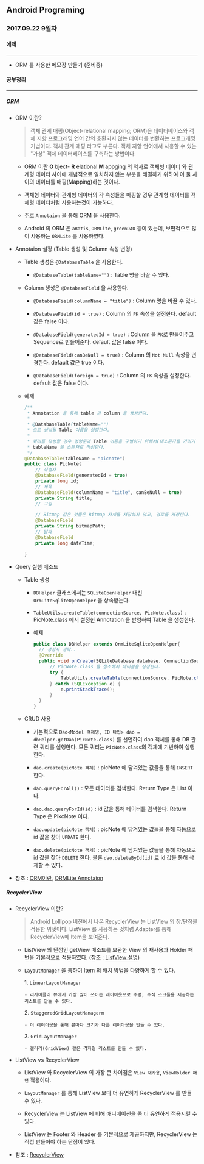 Android Programing
----------------------------------------------------
### 2017.09.22 9일차

#### 예제
____________________________________________________

- ORM 를 사용한 메모장 만들기 (준비중)

#### 공부정리
____________________________________________________

##### __ORM__

- ORM 이란?

  > 객체 관계 매핑(Object-relational mapping; ORM)은 데이터베이스와 객체 지향 프로그래밍 언어 간의 호환되지 않는 데이터를 변환하는 프로그래밍 기법이다. 객체 관계 매핑 라고도 부른다. 객체 지향 언어에서 사용할 수 있는 "가상" 객체 데이터베이스를 구축하는 방법이다.

  - ORM 이란 __O__ bject- __R__ elational __M__ appging 의 약자로 객체형 데이터 와 관계형 데이터 사이에 개념적으로 일치하지 않는 부분을 해결하기 위하여 이 둘 사이의 데이터를 매핑(Mapping)하는 것이다.

  - 객체형 데이터와 관계형 데이터의 각 속성들을 매핑할 경우 관계형 데이터를 객체형 데이터처럼 사용하는것이 가능하다.

  - 주로 `Annotaion` 을 통해 ORM 을 사용한다.

  - Android 의 ORM 은 `aBatis`, `ORMLite`, `greenDAO` 등이 있는데, 보편적으로 많이 사용하는 `ORMLite` 를 사용하였다.

- Annotaion 설정 (Table 생성 및 Column 속성 변경)

  - Table 생성은 `@DatabaseTable` 을 사용한다.

    - `@DatabaseTable(tableName="")` : Table 명을 바꿀 수 있다.

  - Column 생성은 `@DatabaseField` 을 사용한다.

    - `@DatabaseField(columnName = "title")` : Column 명을 바꿀 수 있다.

    - `@DatabaseField(id = true)` : Column 의 `PK` 속성을 설정한다. default 값은 false 이다.

    - `@DatabaseField(generatedId = true)` : Column 을 `PK`로 만들어주고 Sequence로 만들어준다. default 값은 false 이다.

    - `@DatabaseField(canBeNull = true)` : Column 의 `Not Null` 속성을 변경한다. default 값은 true 이다.

    - `@DatabaseField(foreign = true)` : Column 의 `FK` 속성을 설정한다. default 값은 false 이다.

  - 예제

    ```java
    /**
     * Annotation 을 통해 table 과 column 을 생성한다.
     *
     * @DatabaseTable(tableName="")
     * 으로 생성될 Table 이름을 설정한다.
     *
     * 쿼리를 작성할 경우 명령문과 Table 이름을 구별하기 위해서(대소문자를 가리기 위해)
     * tableName 을 소문자로 작성한다.
     */
    @DatabaseTable(tableName = "picnote")
    public class PicNote{
        // 식별자
        @DatabaseField(generatedId = true)
        private long id;
        // 제목
        @DatabaseField(columnName = "title", canBeNull = true)
        private String title;
        // 그림

        // Bitmap 같은 것들은 Bitmap 자체를 저장하지 않고, 경로를 저장한다.
        @DatabaseField
        private String bitmapPath;
        // 날짜
        @DatabaseField
        private long dateTime;

    }
    ```

- Query 실행 메소드

  - Table 생성

    - `DBHelper` 클래스에서는 `SQLiteOpenHelper` 대신 `OrmLiteSqliteOpenHelper` 을 상속받는다.

    - `TableUtils.createTable(connectionSource, PicNote.class)` : PicNote.class 에서 설정한 Annotation 을 반영하여 Table 을 생성한다.

    - 예제

      ```java
      public class DBHelper extends OrmLiteSqliteOpenHelper{
        // 생성자 생략..
        @Override
        public void onCreate(SQLiteDatabase database, ConnectionSource connectionSource) {
            // PicNote.class 를 참조해서 테이블을 생성한다.
            try {
                TableUtils.createTable(connectionSource, PicNote.class);
            } catch (SQLException e) {
                e.printStackTrace();
            }
        }
      }
      ```

  - CRUD 사용

    -  기본적으로 `Dao<Model 객체명, ID 타입> dao = dbHelper.getDao(PicNote.class)` 를 선언하여 dao 객체를 통해 DB 관련 쿼리를 실행한다. 모든 쿼리는 `PicNote.class`의 객체에 기반하여 실행한다.

    - `dao.create(picNote 객체)` : picNote 에 담겨있는 값들을 통해 `INSERT` 한다.

    - `dao.queryForAll()` : 모든 데이터를 검색한다. Return Type 은 List<PickNote> 이다.

    - `dao.dao.queryForId(id)` : id 값을 통해 데이터를 검색한다. Return Type 은 PikcNote 이다.

    - `dao.update(picNote 객체)` : picNote 에 담겨있는 값들을 통해 자동으로 id 값을 찾아 `UPDATE` 한다.

    - `dao.delete(picNote 객체)` : picNote 에 담겨있는 값들을 통해 자동으로 id 값을 찾아 `DELETE` 한다. 물론 `dao.deleteById(id)` 로 id 값을 통해 삭제할 수 있다.

- 참조 : [ORM이란](https://ko.wikipedia.org/wiki/%EA%B0%9D%EC%B2%B4_%EA%B4%80%EA%B3%84_%EB%A7%A4%ED%95%91), [ORMLite Annotaion](http://ormlite.com/javadoc/ormlite-core/doc-files/ormlite_2.html#Local-Annotations)

##### __RecyclerView__

- RecyclerView 이란?

  > Android Lollipop 버전에서 나온 RecyclerView 는 ListView 의 장/단점을 적용한 위젯이다. ListView 를 사용하는 것처럼 Adapter를 통해 RecyclerView에 Item을 보여준다.

  - ListView 의 단점인 getView 메소드를 보완한 View 의 재사용과 Holder 패턴을 기본적으로 적용하였다. (참조 : [ListView 설명](https://github.com/Hooooong/DAY12_ListView))

  - `LayoutManager` 을 통하여 Item 의 배치 방법을 다양하게 할 수 있다.

    1. `LinearLayoutManager`

        - 리사이클러 뷰에서 가장 많이 쓰이는 레이아웃으로 수평, 수직 스크롤을 제공하는 리스트를 만들 수 있다.

    2. `StaggeredGridLayoutManagerm`

        - 이 레이아웃을 통해 뷰마다 크기가 다른 레이아웃을 만들 수 있다.

    3. `GridLayoutManager`

        - 갤러리(GridView) 같은 격자형 리스트를 만들 수 있다.

- ListView vs RecyclerView

    - ListView 와 RecyclerView 의 가장 큰 차이점은 `View 재사용`,  `ViewHolder 패턴` 적용이다.

    - `LayoutManager` 를 통해 ListView 보다 더 유연하게 RecyclerView 를 만들 수 있다.

    - RecyclerView 는 ListView 에 비해 애니메이션을 좀 더 유연하게 적용시킬 수 있다.

    - ListView 는 Footer 와 Header 를 기본적으로 제공하지만, RecyclerView 는 직접 만들어야 하는 단점이 있다.

- 참조 : [RecyclerView](https://developer.android.com/training/material/lists-cards.html?hl=ko)
